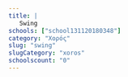 ```yaml
---
title: |
   Swing
schools: ["school131120180348"]
category: "Χορός"
slug: "swing"
slugCategory: "xoros"
schoolscount: "0"
---
```


